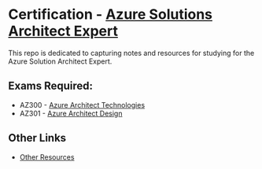 # Certification - [Azure Solutions Architect Expert](https://www.microsoft.com/en-us/learning/azure-solutions-architect.aspx)
This repo is dedicated to capturing notes and resources for studying for the Azure Solution Architect Expert.

## Exams Required:
* AZ300 - [Azure Architect Technologies](./az300-objectives.md)
* AZ301 - [Azure Architect Design](./az301-plan.md)

## Other Links
* [Other Resources](./resources.md)
